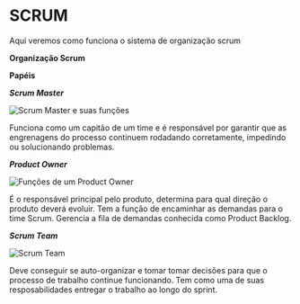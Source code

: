 # SCRUM

Aqui veremos como funciona o sistema de organização scrum

**Organização Scrum**

**Papéis**

***Scrum Master***

![Scrum Master e suas funções](https://encrypted-tbn0.gstatic.com/images?q=tbn:ANd9GcQ889Te8ll5OlIrI0u0jXaL_lF9c43AwtFAPw&s)

Funciona como um capitão de um time e é responsável por garantir que as engrenagens do processo continuem rodadando corretamente, impedindo ou solucionando problemas.



***Product Owner***

![Funções de um Product Owner](https://www.romanpichler.com/wp-content/uploads/2020/04/scrum-po-vs-safe-po-1024x478.png.webp)

É o responsável principal pelo produto, determina para qual direção o produto  deverá evoluir. Tem a função de encaminhar as demandas para o time Scrum. Gerencia a fila de demandas conhecida como Product Backlog.



***Scrum Team***

![Scrum Team](https://milindageorge.wordpress.com/wp-content/uploads/2013/03/1283284920scrum-pictofigo-03.png)

Deve conseguir se auto-organizar e tomar tomar decisões para que o processo de trabalho continue funcionando. Tem como uma de suas resposabilidades entregar o trabalho ao longo do sprint.
